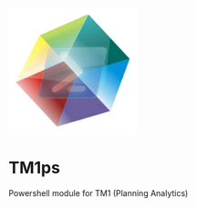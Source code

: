 <img src="https://github.com/ichermak/TM1ps/blob/master/Images/TM1ps.png" align="middle"/>

# TM1ps

Powershell module for TM1 (Planning Analytics)
